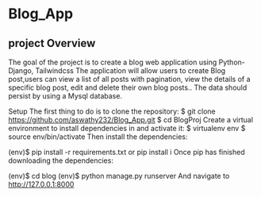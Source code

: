 # Blog_App

## project Overview
The goal of the project is to create a blog web application using Python-Django, Tailwindcss The application will allow users to create Blog post,users can view a list of all posts with pagination, view the details of a specific blog post, edit and delete their own blog posts.. The data should persist by using a Mysql database.




Setup
The first thing to do is to clone the repository:
$ git clone https://github.com/aswathy232/Blog_App.git
$ cd BlogProj
Create a virtual environment to install dependencies in and activate it:
$ virtualenv env
$ source env/bin/activate
Then install the dependencies:

(env)$ pip install -r requirements.txt or pip install i
Once pip has finished downloading the dependencies:

(env)$ cd blog
(env)$ python manage.py runserver
And navigate to http://127.0.0.1:8000
